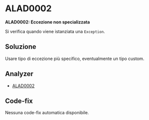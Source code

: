 
# ALAD0002

**ALAD0002: Eccezione non specializzata**

Si verifica quando viene istanziata una `Exception`.


## Soluzione

Usare tipo di eccezione più specifico, eventualmente un tipo custom.


## Analyzer

* [ALAD0002](../../src/Alad.CodeAnalyzer/Analyzers/GenericExceptionAnalyzer.cs)


## Code-fix

Nessuna code-fix automatica disponibile.
